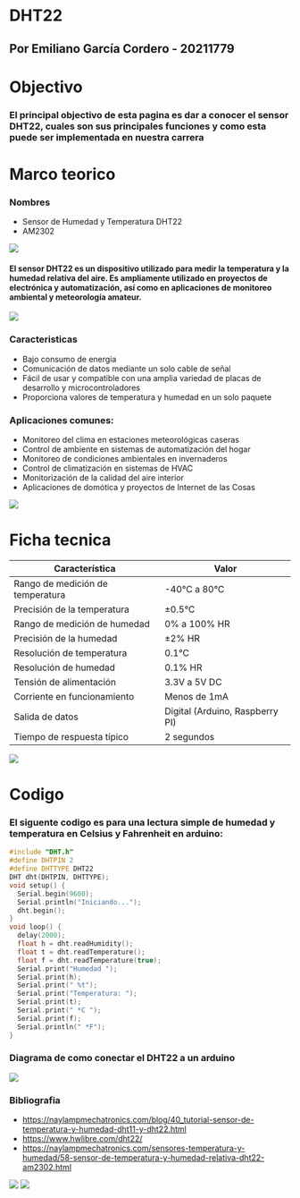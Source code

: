 # DHT22
## Por Emiliano García Cordero - 20211779

# Objectivo
### El principal objectivo de esta pagina es dar a conocer el sensor DHT22, cuales son sus principales funciones y como esta puede ser implementada en nuestra carrera
# Marco teorico
### Nombres
* Sensor de Humedad y Temperatura DHT22
* AM2302

![](https://aelectronics.com.mx/2172-large_default/modulo-dht22.jpg)

#### El sensor DHT22 es un dispositivo utilizado para medir la temperatura y la humedad relativa del aire. Es ampliamente utilizado en proyectos de electrónica y automatización, así como en aplicaciones de monitoreo ambiental y meteorología amateur.

![](https://static4.arrow.com/-/media/arrow/images/820-x-410/0/0118-rp3-vs-arduino_main.jpg?mw=734&hash=6C0F11BCA1132689B72D1C7B3D8A724F)

### Caracteristicas
* Bajo consumo de energía
* Comunicación de datos mediante un solo cable de señal
* Fácil de usar y compatible con una amplia variedad de placas de desarrollo y microcontroladores
* Proporciona valores de temperatura y humedad en un solo paquete

### Aplicaciones comunes:
* Monitoreo del clima en estaciones meteorológicas caseras
* Control de ambiente en sistemas de automatización del hogar
* Monitoreo de condiciones ambientales en invernaderos
* Control de climatización en sistemas de HVAC
* Monitorización de la calidad del aire interior
* Aplicaciones de domótica y proyectos de Internet de las Cosas

![](https://nutricontrol.com/wp-content/uploads/2016/08/invernadero1.jpg)

# Ficha tecnica

| Característica                   | Valor                           |
|----------------------------------|---------------------------------|
| Rango de medición de temperatura | -40°C a 80°C                    |
| Precisión de la temperatura      | ±0.5°C                          |
| Rango de medición de humedad     | 0% a 100% HR                    |
| Precisión de la humedad          | ±2% HR                          |
| Resolución de temperatura        | 0.1°C                           |
| Resolución de humedad            | 0.1% HR                         |
| Tensión de alimentación          | 3.3V a 5V DC                    |
| Corriente en funcionamiento      | Menos de 1mA                    |
| Salida de datos                  | Digital (Arduino, Raspberry PI) |
| Tiempo de respuesta típico       | 2 segundos                      |


![](https://static.wixstatic.com/media/819900_0b88d24cc9a6431581efe8f9e98c2741~mv2.png/v1/fill/w_925,h_460,al_c,q_90,usm_0.66_1.00_0.01,enc_auto/819900_0b88d24cc9a6431581efe8f9e98c2741~mv2.png)

# Codigo
### El siguente codigo es para una lectura simple de humedad y temperatura en Celsius y Fahrenheit en arduino:

```c++
#include "DHT.h"
#define DHTPIN 2
#define DHTTYPE DHT22
DHT dht(DHTPIN, DHTTYPE);
void setup() {
  Serial.begin(9600);
  Serial.println("Iniciando...");
  dht.begin();
}
void loop() {
  delay(2000);
  float h = dht.readHumidity();
  float t = dht.readTemperature();
  float f = dht.readTemperature(true);
  Serial.print("Humedad ");
  Serial.print(h);
  Serial.print(" %t");
  Serial.print("Temperatura: ");
  Serial.print(t);
  Serial.print(" *C ");
  Serial.print(f);
  Serial.println(" *F");
}
```
### Diagrama de como conectar el DHT22 a un arduino
![](https://naylampmechatronics.com/img/cms/Blog/Tutorial%20DHT11%20y%20DHT22/conexion%20arduino%20y%20dht22.jpg)

### Bibliografia
* https://naylampmechatronics.com/blog/40_tutorial-sensor-de-temperatura-y-humedad-dht11-y-dht22.html
* https://www.hwlibre.com/dht22/
* https://naylampmechatronics.com/sensores-temperatura-y-humedad/58-sensor-de-temperatura-y-humedad-relativa-dht22-am2302.html

![](https://media.es.wired.com/photos/649c7320532fc59e0e8d4fea/16:9/w_1920,c_limit/AmongUsTV.jpg)
![](https://media.tenor.com/jUMex_rdqPwAAAAd/among-us-twerk.gif)
